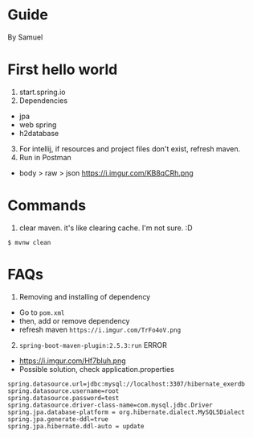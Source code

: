 # Guide

By Samuel

# First hello world
1. start.spring.io
2. Dependencies
- jpa
- web spring
- h2database
3. For intellij, if resources and project files don't exist, refresh maven.
4. Run in Postman
- body > raw > json
  https://i.imgur.com/KB8qCRh.png

# Commands
1. clear maven. it's like clearing cache. I'm not sure. :D
`````
$ mvnw clean
`````


# FAQs
1. Removing and installing of dependency
- Go to `pom.xml`
- then, add or remove dependency
- refresh maven `https://i.imgur.com/TrFo4oV.png`

2. `spring-boot-maven-plugin:2.5.3:run` ERROR
- https://i.imgur.com/Hf7bIuh.png
- Possible solution, check application.properties

````
spring.datasource.url=jdbc:mysql://localhost:3307/hibernate_exerdb
spring.datasource.username=root
spring.datasource.password=test
spring.datasource.driver-class-name=com.mysql.jdbc.Driver
spring.jpa.database-platform = org.hibernate.dialect.MySQL5Dialect
spring.jpa.generate-ddl=true
spring.jpa.hibernate.ddl-auto = update
````